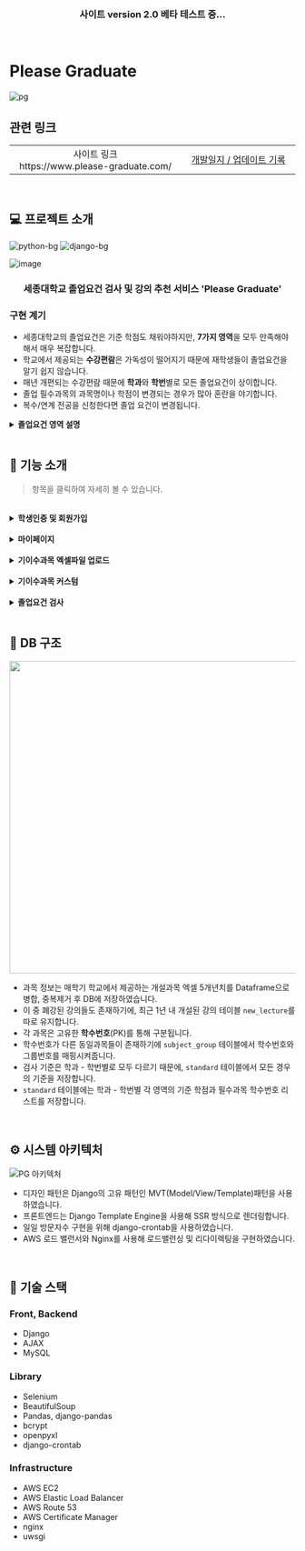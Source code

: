 <div align='center'>
    <h3> 사이트 version 2.0 베타 테스트 중... </h3>
</div>

<br>

# Please Graduate

 ![pg](https://img.shields.io/badge/version-2.0_beta-a3374f) 

## 관련 링크

<table >
    <tr>
        <td width="600" align='center'>사이트 링크 <br> https://www.please-graduate.com/</td>
        <td width="600" align='center'><a href="/dev_record.md">개발일지 / 업데이트 기록</a></td>
    </tr>
</table>

<br>

## 💻 프로젝트 소개

![python-bg](https://img.shields.io/badge/Python-v3.9-blue?logo=Python) ![django-bg](https://img.shields.io/badge/Django-v3.1.4-44b78b?logo=Django)

![image](https://user-images.githubusercontent.com/71180414/125630704-4954ae10-8c76-4530-9c87-28d4c383e951.png)

<div align='center'>
   <h3>세종대학교 졸업요건 검사 및 강의 추천 서비스 'Please Graduate'</h3>
</div>

### 구현 계기
- 세종대학교의 졸업요건은 기준 학점도 채워야하지만, **7가지 영역**을 모두 만족해야 해서 매우 복잡합니다.
- 학교에서 제공되는 **수강편람**은 가독성이 떨어지기 때문에 재학생들이 졸업요건을 알기 쉽지 않습니다.
- 매년 개편되는 수강편람 때문에 **학과**와 **학번**별로 모든 졸업요건이 상이합니다.
- 졸업 필수과목의 과목명이나 학점이 변경되는 경우가 많아 혼란을 야기합니다.
- 복수/연계 전공을 신청한다면 졸업 요건이 변경됩니다.


<details>
  <summary><b>졸업요건 영역 설명</b></summary>
   <br>

~~상당히 복잡합니다~~
|영역|만족조건|
|---|---|
|전공필수 |전필 기준학점을 만족하면 통과, 학점 초과시 전선 학점으로 인정|
|전공선택 |전선 기준학점을 만족하면 통과|
|교양필수 |교필 기준학점을 만족, 필수과목을 모두 이수하면 통과|
|교양선택 |교선 기준학점을 만족, 필수과목을 모두 이수, 선택영역 3가지 이상 이수하면 통과|
|기초교양 |기교 기준학점을 만족, 필수과목을 모두 이수하면 통과|
|영어인증 |5가지 어학인증 기준점수를 만족 or Intensive English 과목을 이수하면 통과|
|고전독서 인증|4가지 영역이 있고, 각 영역 기준 권수를 만족 or 고전특강 과목을 이수하면 통과|

</details>

<br>

## 🔎 기능 소개
> 항목을 클릭하여 자세히 볼 수 있습니다.

<br>

<details>
<summary><b>학생인증 및 회원가입</b></summary>
<br>

| ![MmC8ZKFJcE](https://user-images.githubusercontent.com/71180414/125654054-8b6f5d95-e801-454d-8cec-c36198984260.gif)|
|:--:|
|**학생인증 및 회원가입**|

- Please Graduate는 학생인증을 해야만 회원가입이 가능합니다.
- 세종대학교 포털의 ID/PW를 입력받아 세종 고전독서인증센터 사이트에 로그인 후, 사용자 정보를 크롤링하여 인증합니다.
- 회원가입 시엔 전공 상태(복수/연계) 및 영어 인증(어학시험 점수) 정보를 입력합니다.

</details>

<br>

<details>
<summary><b>마이페이지</b></summary>
<br>

| ![Vxx8J9ntrT](https://user-images.githubusercontent.com/71180414/125667129-8ecbb718-a595-4720-b22c-52b341d0b25b.gif)|
|:--:|
|**마이페이지**|

- 회원가입 때 기입한 정보를 모두 나타내며 각 정보는 수정이 가능합니다.
- 단 기본 사용자 정보(이름,학과,학번)와 고전독서현황은 고전독서인증센터 크롤링을 통해 업데이트합니다.
- 비밀번호 변경 및 회원탈퇴 기능을 제공합니다.

</details>

<br>

<details>
<summary><b>기이수과목 엑셀파일 업로드</b></summary>
<br>

| ![P3UfxHZuQU](https://user-images.githubusercontent.com/71180414/125672964-5cd57bf5-603b-4cd1-9b78-913e14e14b90.gif)|
|:--:|
|**기이수과목 엑셀파일 업로드**|

- 검사를 위해선 세종대학교 학사정보시스템에서 기이수성적 엑셀파일을 다운로드 받아 업로드해야합니다.
- 서버에서는 http request에서 파일을 추출해 업로드된 엑셀파일의 형식을 검사 후, 필요 정보만을 데이터베이스에 저장합니다.

</details>

<br>

<details>
<summary><b>기이수과목 커스텀</b></summary>
<br>

| ![7nqKHF6kAj](https://user-images.githubusercontent.com/71180414/125675959-7ca223d0-6c9b-420a-884f-77e462b4efd6.gif)|
|:--:|
|**기이수과목 커스텀**|

- 사용자의 기이수과목을 편집할 수 있는 기능입니다.
- 미래 수강 계획을 짤 수 있도록 수강 예정인 과목을 미리 추가해 졸업요건을 검사해볼 수 있습니다.
- 사용자는 추가하고 싶은 과목을 학수번호로 검색한 후, 해당 과목의 이수구분을 선택하여 추가합니다.
- 검색 기능엔 AJAX를 도입하여 결과 화면이 새로고침되지 않도록 구현하였습니다.

</details>

<br>

<details>
<summary><b>졸업요건 검사</b></summary>
<br>

|![FvomDdcev0](https://user-images.githubusercontent.com/71180414/125678163-86c1e95d-6cd6-48d8-bb0e-55e2d0761393.gif) |
|:--:|
|**영역별 달성도 그래프**|

- 영역별 달성도를 시각화하여 사용자가 부족한 영역과 학점을 바로 보여줍니다.
- TIP 툴팁을 클릭하면 통과 기준을 알려줍니다.

<br>

|![69GuMvJJRp](https://user-images.githubusercontent.com/71180414/125679373-47784fd9-4431-4510-a1f0-fef535875fca.gif) |
|:--:|
|**검사 및 과목 추천**|

- Recommend 버튼을 누르면 각 영역의 세부 정보를 확인할 수 있습니다.
- 필수과목이 있는 영역에선 필수과목을 검사하여 부족한 과목을 추천합니다.
   - 만약 기준 필수과목의 과목명이 변경되었다면 최신강의 중 동일과목을 추천합니다.
- 필수과목이 없는 영역에선 다른 사용자의 기이수과목 데이터를 참조해 과목을 추천합니다.
   - 전공 영역 : 사용자와 동일한 학과의 모든 사용자 데이터를 참조해 수강 횟수를 기준으로 추천합니다.
   - 교양 영역 : 모든 사용자의 데이터를 참조해 수강 횟수를 기준으로 추천합니다.  (해당 사용자에게 부족한 선택영역만을 추천합니다.)
                       

</details>

<br>

## 📁 DB 구조

<image width="550" src="https://user-images.githubusercontent.com/71180414/125682617-94fcf596-7722-4d75-8f6a-a4199b98a859.png">

- 과목 정보는 매학기 학교에서 제공하는 개설과목 엑셀 5개년치를  Dataframe으로 병합, 중복제거 후 DB에 저장하였습니다.
- 이 중 폐강된 강의들도 존재하기에, 최근 1년 내 개설된 강의 테이블 `new_lecture`를 따로 유지합니다.
- 각 과목은 고유한 **학수번호**(PK)를 통해 구분됩니다.
- 학수번호가 다른 동일과목들이 존재하기에 `subject_group` 테이블에서 학수번호와 그룹번호를 매핑시켜줍니다.
- 검사 기준은 학과 - 학번별로 모두 다르기 때문에, `standard` 테이블에서 모든 경우의 기준을 저장합니다.
- `standard` 테이블에는 학과 - 학번별 각 영역의 기준 학점과 필수과목 학수번호 리스트를 저장합니다.

<br>

## ⚙ 시스템 아키텍처

![PG 아키텍처](https://user-images.githubusercontent.com/71180414/125759854-a7b24966-b2ca-4da8-884d-0f419f86ad7f.png)

- 디자인 패턴은 Django의 고유 패턴인 MVT(Model/View/Template)패턴을 사용하였습니다.
- 프론트엔드는 Django Template Engine을 사용해 SSR 방식으로 렌더링합니다.
- 일일 방문자수 구현을 위해 django-crontab을 사용하였습니다.
- AWS 로드 밸런서와 Nginx를 사용해 로드밸런싱 및 리다이렉팅을 구현하였습니다.

<br>

## 📜 기술 스택

### Front, Backend
- Django
- AJAX 
- MySQL


### Library
- Selenium
- BeautifulSoup
- Pandas, django-pandas
- bcrypt
- openpyxl
- django-crontab

### Infrastructure
- AWS EC2
- AWS Elastic Load Balancer
- AWS Route 53
- AWS Certificate Manager
- nginx
- uwsgi

<br>

